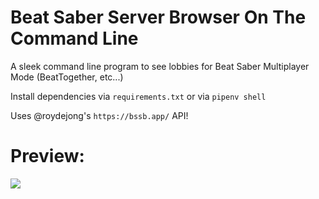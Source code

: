 # Beat Saber Server Browser On The Command Line

A sleek command line program to see lobbies for Beat Saber Multiplayer Mode (BeatTogether, etc...)

Install dependencies via `requirements.txt` or via `pipenv shell`

Uses @roydejong's `https://bssb.app/` API!

# Preview:

![](https://i.imgur.com/PYogof6.png)
